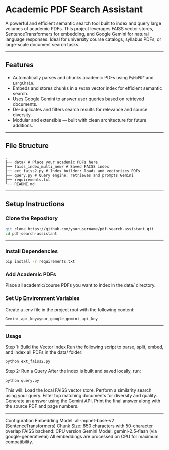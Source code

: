 # Academic PDF Search Assistant

A powerful and efficient semantic search tool built to index and query large volumes of academic PDFs. This project leverages FAISS vector stores, SentenceTransformers for embedding, and Google Gemini for natural language responses. Ideal for university course catalogs, syllabus PDFs, or large-scale document search tasks.

---

## Features

- Automatically parses and chunks academic PDFs using `PyMuPDF` and `LangChain`.
- Embeds and stores chunks in a `FAISS` vector index for efficient semantic search.
- Uses Google Gemini to answer user queries based on retrieved documents.
- De-duplicates and filters search results for relevance and source diversity.
- Modular and extensible — built with clean architecture for future additions.

---

## File Structure
```
.
├── data/ # Place your academic PDFs here
├── faiss_index_multi_new/ # Saved FAISS index
├── ext_faiss2.py # Index builder: loads and vectorizes PDFs
├── query.py # Query engine: retrieves and prompts Gemini
├── requirements.txt
└── README.md
```

---

## Setup Instructions

### Clone the Repository

```bash
git clone https://github.com/yourusername/pdf-search-assistant.git
cd pdf-search-assistant
```

---
### Install Dependencies
```bash
pip install -r requirements.txt
```

### Add Academic PDFs
Place all academic/course PDFs you want to index in the data/ directory.

### Set Up Environment Variables
Create a .env file in the project root with the following content:
```
Gemini_api_key=your_google_gemini_api_key
```
---
### Usage
Step 1: Build the Vector Index
Run the following script to parse, split, embed, and index all PDFs in the data/ folder:

```bash
python ext_faiss2.py
```

Step 2: Run a Query
After the index is built and saved locally, run:
```bash
python query.py
```
This will:
Load the local FAISS vector store.
Perform a similarity search using your query.
Filter top matching documents for diversity and quality.
Generate an answer using the Gemini API.
Print the final answer along with the source PDF and page numbers.

---
Configuration
Embedding Model: all-mpnet-base-v2 (SentenceTransformers)
Chunk Size: 850 characters with 50-character overlap
FAISS backend: CPU version
Gemini Model: gemini-2.5-flash (via google-generativeai)
All embeddings are processed on CPU for maximum compatibility.
